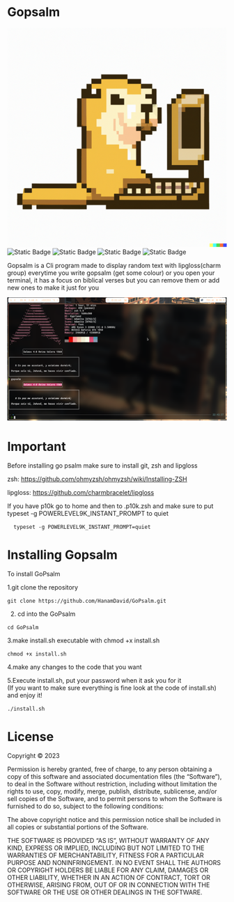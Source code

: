 # Gopsalm
![Icon Made by Dall e 2 just because](Images/gopher.png)
![Static Badge](https://img.shields.io/badge/Golang-made)
![Static Badge](https://img.shields.io/badge/Golang-made)
![Static Badge](https://img.shields.io/badge/Lipgloss-Charm-MIT)
![Static Badge](https://img.shields.io/badge/MIT-uwu)


Gopsalm is a Cli program made to display random text with lipgloss(charm group) 
everytime you write gopsalm (get some colour) or you open your terminal, it has a focus on
biblical verses but you can remove them or add new ones to make it just for you

![Example](Images/Example.png) 

# Important

Before installing go psalm make sure to install git, zsh and lipgloss

zsh:
https://github.com/ohmyzsh/ohmyzsh/wiki/Installing-ZSH

lipgloss:
https://github.com/charmbracelet/lipgloss

If you have p10k go to home and then to .p10k.zsh
and make sure to put typeset -g POWERLEVEL9K_INSTANT_PROMPT
to quiet

```
  typeset -g POWERLEVEL9K_INSTANT_PROMPT=quiet
```

# Installing Gopsalm

To install GoPsalm

1.git clone the repository

```
git clone https://github.com/HanamDavid/GoPsalm.git
```
2. cd into the GoPsalm
```
cd GoPsalm
```
3.make install.sh executable with chmod +x install.sh 

```
chmod +x install.sh
```

4.make any changes to the code that you want

5.Execute install.sh, put your password when it ask you for it  
(If you want to make sure everything is fine look at the code of install.sh) 
and enjoy it!
```
./install.sh
```

# License

Copyright © 2023 <copyright holders>

Permission is hereby granted, free of charge, to any person obtaining a
copy of this software and associated documentation files (the “Software”),
to deal in the Software without restriction, including without limitation the rights to
use, copy, modify, merge, publish, distribute, sublicense, and/or sell copies of 
the Software, and to permit persons to whom the Software is furnished to do so, subject
to the following conditions:

The above copyright notice and this permission notice shall be included in all copies or substantial portions of the Software.

THE SOFTWARE IS PROVIDED “AS IS”, WITHOUT WARRANTY OF ANY KIND, EXPRESS OR IMPLIED, INCLUDING BUT NOT LIMITED 
TO THE WARRANTIES OF MERCHANTABILITY, FITNESS FOR A PARTICULAR PURPOSE AND NONINFRINGEMENT. IN NO EVENT SHALL THE AUTHORS OR 
COPYRIGHT HOLDERS BE LIABLE FOR ANY CLAIM, DAMAGES OR OTHER LIABILITY, WHETHER IN AN ACTION OF CONTRACT, TORT OR OTHERWISE, ARISING FROM, 
OUT OF OR IN CONNECTION WITH THE SOFTWARE OR THE USE OR OTHER DEALINGS IN THE SOFTWARE.

